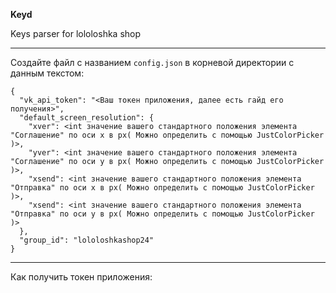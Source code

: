 **Keyd**

Keys parser for lololoshka shop

---

Создайте файл с названием `config.json` в корневой директории с данным текстом:
```
{
  "vk_api_token": "<Ваш токен приложения, далее есть гайд его получения>",
  "default_screen_resolution": {
    "xver": <int значение вашего стандартного положения элемента "Соглашение" по оси x в px( Можно определить с помощью JustColorPicker )>,
    "yver": <int значение вашего стандартного положения элемента "Соглашение" по оси y в px( Можно определить с помощью JustColorPicker )>,
    "xsend": <int значение вашего стандартного положения элемента "Отправка" по оси x в px( Можно определить с помощью JustColorPicker )>,
    "xsend": <int значение вашего стандартного положения элемента "Отправка" по оси y в px( Можно определить с помощью JustColorPicker )>
  },
  "group_id": "lololoshkashop24"
}
```

---

Как получить токен приложения:
